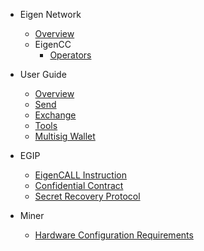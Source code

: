 - Eigen Network
  - [Overview](/README.md)
  - EigenCC
    - [Operators](/docs/operators.md)

- User Guide
  - [Overview](/docs/Usage/Overview.md)
  - [Send](/docs/Usage/Send.md)
  - [Exchange](/docs/Usage/Exchange.md)
  - [Tools](/docs/Usage/Tools.md)
  - [Multisig Wallet](/docs/Usage/MultisigWallet.md)


- EGIP
  - [EigenCALL Instruction](/docs/egip/00001.md)
  - [Confidential Contract](/docs/egip/00002.md)
  - [Secret Recovery Protocol](/docs/egip/00003.md)

- Miner
  - [Hardware Configuration Requirements](/docs/miner.md)

